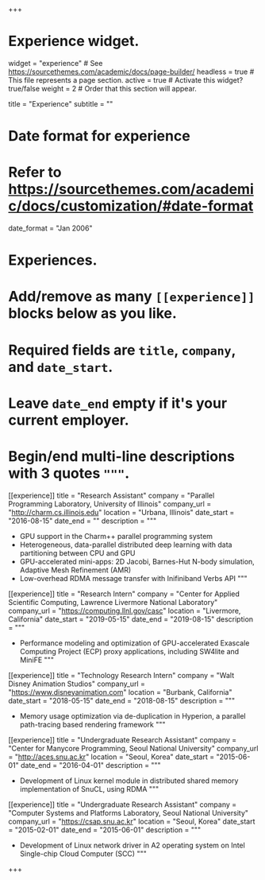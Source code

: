 +++
# Experience widget.
widget = "experience"  # See https://sourcethemes.com/academic/docs/page-builder/
headless = true  # This file represents a page section.
active = true  # Activate this widget? true/false
weight = 2  # Order that this section will appear.

title = "Experience"
subtitle = ""

# Date format for experience
#   Refer to https://sourcethemes.com/academic/docs/customization/#date-format
date_format = "Jan 2006"

# Experiences.
#   Add/remove as many `[[experience]]` blocks below as you like.
#   Required fields are `title`, `company`, and `date_start`.
#   Leave `date_end` empty if it's your current employer.
#   Begin/end multi-line descriptions with 3 quotes `"""`.
[[experience]]
  title = "Research Assistant"
  company = "Parallel Programming Laboratory, University of Illinois"
  company_url = "http://charm.cs.illinois.edu"
  location = "Urbana, Illinois"
  date_start = "2016-08-15"
  date_end = ""
  description = """
  - GPU support in the Charm++ parallel programming system
  - Heterogeneous, data-parallel distributed deep learning with data partitioning between CPU and GPU
  - GPU-accelerated mini-apps: 2D Jacobi, Barnes-Hut N-body simulation, Adaptive Mesh Refinement (AMR)
  - Low-overhead RDMA message transfer with Inifiniband Verbs API
  """

[[experience]]
  title = "Research Intern"
  company = "Center for Applied Scientific Computing, Lawrence Livermore National Laboratory"
  company_url = "https://computing.llnl.gov/casc"
  location = "Livermore, California"
  date_start = "2019-05-15"
  date_end = "2019-08-15"
  description = """
  - Performance modeling and optimization of GPU-accelerated Exascale Computing Project (ECP) proxy applications, including SW4lite and MiniFE
  """

[[experience]]
  title = "Technology Research Intern"
  company = "Walt Disney Animation Studios"
  company_url = "https://www.disneyanimation.com"
  location = "Burbank, California"
  date_start = "2018-05-15"
  date_end = "2018-08-15"
  description = """
  - Memory usage optimization via de-duplication in Hyperion, a parallel path-tracing based rendering framework
  """

[[experience]]
  title = "Undergraduate Research Assistant"
  company = "Center for Manycore Programming, Seoul National University"
  company_url = "http://aces.snu.ac.kr"
  location = "Seoul, Korea"
  date_start = "2015-06-01"
  date_end = "2016-04-01"
  description = """
  - Development of Linux kernel module in distributed shared memory implementation of SnuCL, using RDMA
  """

[[experience]]
  title = "Undergraduate Research Assistant"
  company = "Computer Systems and Platforms Laboratory, Seoul National University"
  company_url = "https://csap.snu.ac.kr"
  location = "Seoul, Korea"
  date_start = "2015-02-01"
  date_end = "2015-06-01"
  description = """
  - Development of Linux network driver in A2 operating system on Intel Single-chip Cloud Computer (SCC)
  """

+++
